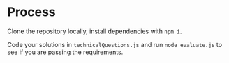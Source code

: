 # Process

Clone the repository locally, install dependencies with `npm i`.

Code your solutions in `technicalQuestions.js` and run `node evaluate.js` to see if you are passing the requirements.